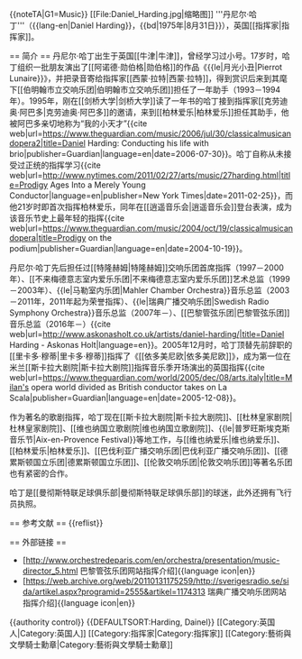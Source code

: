 {{noteTA|G1=Music}}
[[File:Daniel_Harding.jpg|缩略图]]
'''丹尼尔·哈丁'''（{{lang-en|Daniel Harding}}，{{bd|1975年|8月31日}}），英国[[指挥家|指挥家]]。

== 简介 ==
丹尼尔·哈丁出生于英国[[牛津|牛津]]，曾经学习过小号。17岁时，哈丁组织一批朋友演出了[[阿诺德·勋伯格|勋伯格]]的作品《{{le|月光小丑|Pierrot Lunaire}}》，并把录音寄给指挥家[[西蒙·拉特|西蒙·拉特]]，得到赏识后来到其麾下[[伯明翰市立交响乐团|伯明翰市立交响乐团]]担任了一年助手（1993－1994年）。1995年，刚在[[剑桥大学|剑桥大学]]读了一年书的哈丁接到指挥家[[克劳迪奥·阿巴多|克劳迪奥·阿巴多]]的邀请，来到[[柏林爱乐|柏林爱乐]]担任其助手，他被阿巴多亲切地称为“我的小天才”<ref>{{cite web|url=https://www.theguardian.com/music/2006/jul/30/classicalmusicandopera2|title=Daniel Harding: Conducting his life with brio|publisher=Guardian|language=en|date=2006-07-30}}</ref>。哈丁自称从未接受过正统的指挥学习<ref>{{cite web|url=http://www.nytimes.com/2011/02/27/arts/music/27harding.html|title=Prodigy Ages Into a Merely Young Conductor|language=en|publisher=New York Times|date=2011-02-25}}</ref>，而他21岁时即首次指挥柏林爱乐，同年在[[逍遥音乐会|逍遥音乐会]]登台表演，成为该音乐节史上最年轻的指挥<ref>{{cite web|url=https://www.theguardian.com/music/2004/oct/19/classicalmusicandopera|title=Prodigy on the podium|publisher=Guardian|language=en|date=2004-10-19}}</ref>。

丹尼尔·哈丁先后担任过[[特隆赫姆|特隆赫姆]]交响乐团首席指挥（1997－2000年）、[[不来梅德意志室内爱乐乐团|不来梅德意志室内爱乐乐团]]艺术总监（1999－2003年）、{{le|马勒室内乐团|Mahler Chamber Orchestra}}音乐总监（2003－2011年，2011年起为荣誉指挥）、{{le|瑞典广播交响乐团|Swedish Radio Symphony Orchestra}}音乐总监（2007年－）、[[巴黎管弦乐团|巴黎管弦乐团]]音乐总监（2016年－）<ref name="bio">{{cite web|url=http://www.askonasholt.co.uk/artists/daniel-harding/|title=Daniel Harding - Askonas Holt|language=en}}</ref>。2005年12月时，哈丁顶替先前辞职的[[里卡多·穆蒂|里卡多·穆蒂]]指挥了《[[依多美尼欧|依多美尼欧]]》，成为第一位在米兰[[斯卡拉大剧院|斯卡拉大剧院]]指挥音乐季开场演出的英国指挥<ref>{{cite web|url=https://www.theguardian.com/world/2005/dec/08/arts.italy|title=Milan's opera world divided as British conductor takes on La Scala|publisher=Guardian|language=en|date=2005-12-08}}</ref>。

作为著名的歌剧指挥，哈丁现在[[斯卡拉大剧院|斯卡拉大剧院]]、[[杜林皇家剧院|杜林皇家剧院]]、[[维也纳国立歌剧院|维也纳国立歌剧院]]、{{le|普罗旺斯埃克斯音乐节|Aix-en-Provence Festival}}等地工作，与[[维也纳爱乐|维也纳爱乐]]、[[柏林爱乐|柏林爱乐]]、[[巴伐利亚广播交响乐团|巴伐利亚广播交响乐团]]、[[德累斯顿国立乐团|德累斯顿国立乐团]]、[[伦敦交响乐团|伦敦交响乐团]]等著名乐团也有紧密的合作<ref name="bio" />。

哈丁是[[曼彻斯特联足球俱乐部|曼彻斯特联足球俱乐部]]的球迷，此外还拥有飞行员执照。

== 参考文献 ==
{{reflist}}

== 外部链接 ==
* [http://www.orchestredeparis.com/en/orchestra/presentation/music-director_5.html 巴黎管弦乐团网站指挥介绍]{{language icon|en}}
* [https://web.archive.org/web/20110131175259/http://sverigesradio.se/sida/artikel.aspx?programid=2555&artikel=1174313 瑞典广播交响乐团网站指挥介绍]{{language icon|en}}

{{authority control}}
{{DEFAULTSORT:Harding, Dainel}}
[[Category:英国人|Category:英国人]]
[[Category:指挥家|Category:指挥家]]
[[Category:藝術與文學騎士勳章|Category:藝術與文學騎士勳章]]